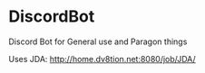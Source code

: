 # DiscordBot
Discord Bot for General use and Paragon things

Uses JDA: http://home.dv8tion.net:8080/job/JDA/
   